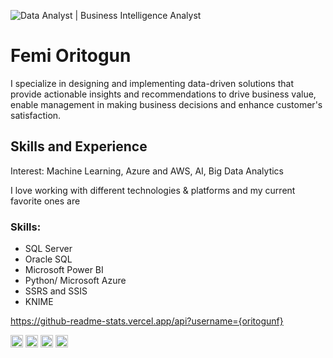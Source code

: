 ![Data Analyst | Business Intelligence Analyst](https://media-exp1.licdn.com/dms/image/C4D16AQHt2_eQacs31g/profile-displaybackgroundimage-shrink_350_1400/0/1629403048427?e=1657756800&v=beta&t=H8SY9yEqAWiRN8cn_7Lmx5eQF9eRoxDRiR31UJPpRUc)

# Femi Oritogun
I specialize in designing and implementing data-driven solutions that provide actionable insights and recommendations to drive business value, enable management in making business decisions and enhance customer's satisfaction.

## Skills and Experience
Interest: Machine Learning, Azure and AWS, AI, Big Data Analytics

I love working with different technologies & platforms and my current favorite ones are

### Skills:
- SQL Server
- Oracle SQL
- Microsoft Power BI
- Python/ Microsoft Azure
- SSRS and SSIS
- KNIME

https://github-readme-stats.vercel.app/api?username={oritogunf}

[<img src='https://img.shields.io/badge/GitHub-100000?style=for-the-badge&logo=github&logoColor=white' alt='github' height='20'>](https://github.com/oritogunf)  [<img src='https://img.shields.io/badge/LinkedIn-0077B5?style=for-the-badge&logo=linkedin&logoColor=white' alt='linkedin' height='20'>](https://www.linkedin.com/in/https://www.linkedin.com/in/femioritogun//)  [<img src='https://img.shields.io/badge/Twitter-1DA1F2?style=for-the-badge&logo=twitter&logoColor=white' alt='twitter' height='20'>](https://twitter.com/@femi_oritogun)  [<img src='https://img.shields.io/badge/Stack_Overflow-FE7A16?style=for-the-badge&logo=stack-overflow&logoColor=white' alt='stackoverflow' height='20'>](https://stackoverflow.com/users/https://stackoverflow.com/users/16145984/femi) 


